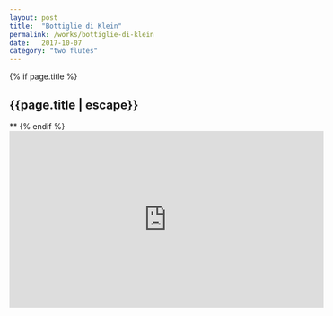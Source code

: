 ```yaml
---
layout: post
title:  "Bottiglie di Klein"
permalink: /works/bottiglie-di-klein
date:   2017-10-07
category: "two flutes"
---
```

{% if page.title %}
<h2>{{page.title | escape}}</h2>
**
{% endif %}

<iframe width="560" height="315" src="https://www.youtube.com/embed/r91hbbNnZsY" frameborder="0" allow="accelerometer; autoplay; clipboard-write; encrypted-media; gyroscope; picture-in-picture" allowfullscreen></iframe>
